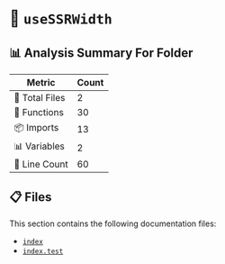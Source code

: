 # 📁 `useSSRWidth`

## 📊 Analysis Summary For Folder

| Metric | Count |
|--------|-------|
| 📁 Total Files | 2 |
| 🔧 Functions | 30 |
| 📦 Imports | 13 |
| 📊 Variables | 2 |
| 🔢 Line Count | 60 |


## 📋 Files

This section contains the following documentation files:

- [`index`](./index.md)
- [`index.test`](./index.test.md)